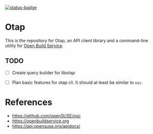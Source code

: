[![status-badge](https://ci.codeberg.org/api/badges/13337/status.svg)](https://ci.codeberg.org/repos/13337)

# Otap

This is the repository for Otap, an API client library and a command-line utility for [Open Build Service](https://openbuildservice.org).

## TODO

- [ ] Create query builder for libotap
- [ ] Plan basic features for otap cli. It should at least be similar to `osc`.


# References

- https://github.com/openSUSE/osc
- https://openbuildservice.org
- https://api.opensuse.org/apidocs/

